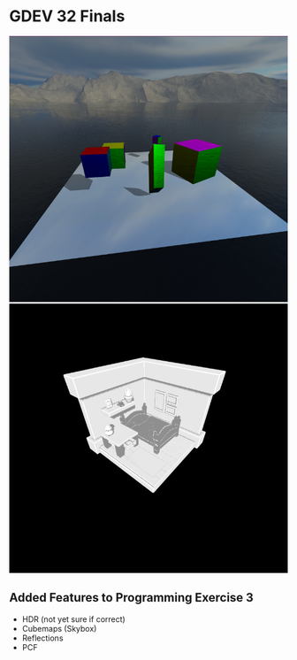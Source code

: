 # GDEV 32 Finals

![Cubes](screenshotCubes.png)
![Bedroom](screenshotBedroom.png)

## Added Features to Programming Exercise 3
- HDR (not yet sure if correct)
- Cubemaps (Skybox)
- Reflections
- PCF
